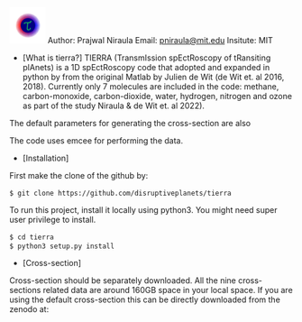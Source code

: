 ![plot](./logo/LogoLR.png)
Author: Prajwal Niraula
Email: pniraula@mit.edu
Insitute: MIT

* [What is tierra?]
TIERRA (TransmIssion spEctRoscopy of tRansiting plAnets) is a 1D spEctRoscopy code that  adopted and expanded in python by from the original Matlab by Julien de Wit (de Wit et. al 2016, 2018). Currently only 7 molecules are included in the code: methane, carbon-monoxide, carbon-dioxide, water, hydrogen, nitrogen and ozone as part of the study Niraula & de Wit et. al 2022).

The default parameters for generating the cross-section are also 

The code uses emcee for performing the data.

* [Installation]

First make the clone of the github by:
```
$ git clone https://github.com/disruptiveplanets/tierra
```


To run this project, install it locally using python3. You might need super user privilege to install.

```
$ cd tierra
$ python3 setup.py install
```


* [Cross-section]

Cross-section should be separately downloaded. All the nine cross-sections related data are around 160GB space in your local space. If you are using the default cross-section this can be directly downloaded from the zenodo at: 

